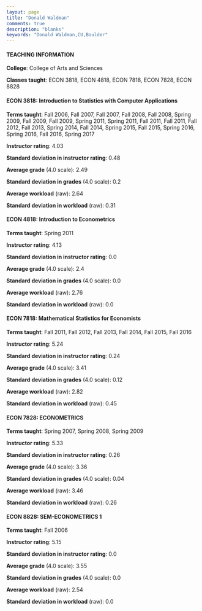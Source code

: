 ```yaml
---
layout: page
title: "Donald Waldman" 
comments: true
description: "blanks"
keywords: "Donald Waldman,CU,Boulder"
---
```

<head>
<script src="https://ajax.googleapis.com/ajax/libs/jquery/2.1.3/jquery.min.js"></script>
<script src="https://dl.dropboxusercontent.com/s/pc42nxpaw1ea4o9/highcharts.js?dl=0"></script>
<!-- <script src="../assets/js/highcharts.js"></script> -->
<style type="text/css">@font-face {
	font-family: "Bebas Neue";
	src: url(https://www.filehosting.org/file/details/544349/BebasNeue Regular.otf) format("opentype");
	}
	h1.Bebas { 
		font-family: "Bebas Neue", Verdana, Tahoma;
	}
</style>
</head>
	   
#### TEACHING INFORMATION

**College**: College of Arts and Sciences

**Classes taught**: ECON 3818, ECON 4818, ECON 7818, ECON 7828, ECON 8828

#### ECON 3818: Introduction to Statistics with Computer  Applications

**Terms taught**: Fall 2006, Fall 2007, Fall 2007, Fall 2008, Fall 2008, Spring 2009, Fall 2009, Fall 2009, Spring 2011, Spring 2011, Fall 2011, Fall 2011, Fall 2012, Fall 2013, Spring 2014, Fall 2014, Spring 2015, Fall 2015, Spring 2016, Spring 2016, Fall 2016, Spring 2017

**Instructor rating**: 4.03

**Standard deviation in instructor rating**: 0.48

**Average grade** (4.0 scale): 2.49

**Standard deviation in grades** (4.0 scale): 0.2

**Average workload** (raw): 2.64

**Standard deviation in workload** (raw): 0.31

#### ECON 4818: Introduction to Econometrics

**Terms taught**: Spring 2011

**Instructor rating**: 4.13

**Standard deviation in instructor rating**: 0.0

**Average grade** (4.0 scale): 2.4

**Standard deviation in grades** (4.0 scale): 0.0

**Average workload** (raw): 2.76

**Standard deviation in workload** (raw): 0.0

#### ECON 7818: Mathematical Statistics for Economists

**Terms taught**: Fall 2011, Fall 2012, Fall 2013, Fall 2014, Fall 2015, Fall 2016

**Instructor rating**: 5.24

**Standard deviation in instructor rating**: 0.24

**Average grade** (4.0 scale): 3.41

**Standard deviation in grades** (4.0 scale): 0.12

**Average workload** (raw): 2.82

**Standard deviation in workload** (raw): 0.45

#### ECON 7828: ECONOMETRICS

**Terms taught**: Spring 2007, Spring 2008, Spring 2009

**Instructor rating**: 5.33

**Standard deviation in instructor rating**: 0.26

**Average grade** (4.0 scale): 3.36

**Standard deviation in grades** (4.0 scale): 0.04

**Average workload** (raw): 3.46

**Standard deviation in workload** (raw): 0.26

#### ECON 8828: SEM-ECONOMETRICS 1

**Terms taught**: Fall 2006

**Instructor rating**: 5.15

**Standard deviation in instructor rating**: 0.0

**Average grade** (4.0 scale): 3.55

**Standard deviation in grades** (4.0 scale): 0.0

**Average workload** (raw): 2.54

**Standard deviation in workload** (raw): 0.0

